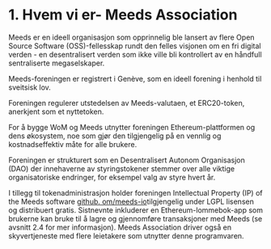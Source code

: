 
# 1. Hvem vi er- Meeds Association

Meeds er en ideell organisasjon som opprinnelig ble lansert av flere Open Source Software (OSS)-fellesskap rundt den felles visjonen om en fri digital verden -  en desentralisert verden som ikke ville bli kontrollert av en håndfull sentraliserte megaselskaper.

Meeds-foreningen er registrert i Genève,  som en ideell forening i henhold til sveitsisk lov.

Foreningen regulerer utstedelsen av Meeds-valutaen, et ERC20-token, anerkjent som et nyttetoken.

For å bygge WoM og Meeds utnytter foreningen Ethereum-plattformen og dens økosystem,  noe som gjør den tilgjengelig på en vennlig og kostnadseffektiv måte for alle brukere.

Foreningen er strukturert som en Desentralisert Autonom Organisasjon (DAO) der innehaverne av styringstokener stemmer over alle viktige organisatoriske endringer,  for eksempel valg av styre hvert år.

I tillegg til tokenadministrasjon holder foreningen Intellectual Property (IP) of the Meeds software [github. om/meeds-io](https://github.com/meeds-io)tilgjengelig under LGPL lisensen og distribuert gratis. Sistnevnte inkluderer en Ethereum-lommebok-app som brukerne kan bruke til å lagre og gjennomføre transaksjoner med Meeds  (se avsnitt 2.4 for mer informasjon). Meeds Association driver også en skyvertjeneste med flere  leietakere som utnytter denne programvaren.

